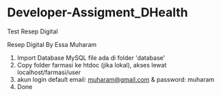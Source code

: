 # Developer-Assigment_DHealth
Test Resep Digital

Resep Digital By Essa Muharam

1. Import Database MySQL file ada di folder 'database'
2. Copy folder farmasi ke htdoc (jika lokal), akses lewat localhost/farmasi/user
3. akun login default email: muharam@gmail.com & password: muharam
4. Done
